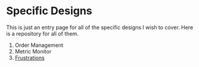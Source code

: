 # Specific Designs


This is just an entry page for all of the specific designs I wish to cover. Here is a repository for all of them.


1. Order Management
1. Metric Monitor
1. [Frustrations](FRUSTRATIONS.md)